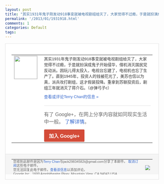 ```yaml
---
layout: post
title: "其实1931年鬼子刚发动918事变就被电视剧组给灭了，大家觉得不过瘾，于是就扮演成..."
permalink: '/2013/01/1931918.html'
comments: 1
categories: Default
tags: 
---
```

<!-- X-Notifications: 1:7aa915aeb0000000 -->

<div style="border:solid 1px #dfdfdf;color:#686868;font:13px Arial"><div style="background-color:#fff;padding:20px;"><table cellpadding="0" cellspacing="0"><tr><td style="padding-right:15px;vertical-align:top"><a href="https://plus.google.com/_/notifications/emlink?emr=14900066512970582018&amp;emid=CKiHw6_3-rQCFcpecgody3sAAA&amp;path=%2F108643996575278738906&amp;dt=1358822256988&amp;uob=8"><img height="75" src="https://lh3.googleusercontent.com/-KKRGTyJ5Bl0/AAAAAAAAAAI/AAAAAAAAtnY/R4QEWIp3Ur0/s75-c-k-a/photo.jpg" style="border:solid 1px #cccccc;" width="75"/></a></td><td style="width:578px;color:#333;font:13px Arial;vertical-align:top"><div style="padding-bottom:10px">其实1931年鬼子刚发动918事变就被电<wbr/>视剧组给灭了，大家觉得不过瘾，于是就扮演<wbr/>成鬼子开始侵华，借机消灭国民党反动派。因<wbr/>玩儿得太投入，电视台忘建了，电视机也忘了<wbr/>生产了。直到1945年，投资人的钱被花光<wbr/>了，美苏也信以为真，派兵攻打剧组，这才假<wbr/>装投降。重拿到苏联投资后，剧组三年就消灭<wbr/>了蒋介石。（@弹弓子c）</div><a href="https://plus.google.com/_/notifications/emlink?emr=14900066512970582018&amp;emid=CKiHw6_3-rQCFcpecgody3sAAA&amp;path=%2F108643996575278738906%2Fposts%2FYWSbfvgxBbH%3Fgpinv%3DAMIXal8Xbg0p4DlyzxHqhun71-2r2EMPxHUSy6t5Gf21jzkm6P0lZBFDW7XMPzzli1E9ez0gI7B8t5CtokaGi1xjV1hEPCeXkTwv0DJixBPWWgYeUJ4I7RA&amp;dt=1358822256988&amp;uob=8" style="color:#3366CC;text-decoration:none">查看或评论Terry Chan的信息 »</a><div style="margin-top:20px;border-top:solid 1px #dfdfdf"><div style="padding:15px 0;color:#686868;font:16px Arial">有了 Google+，在网上分享内容就如同现实生活中一般。 <a href="http://www.google.com/+/learnmore/" style="color:#3366CC;text-decoration:none">了解详情</a>。</div><a href="https://plus.google.com/_/notifications/emlink?emr=14900066512970582018&amp;emid=CKiHw6_3-rQCFcpecgody3sAAA&amp;path=%2F%3Fgpinv%3DAMIXal8Xbg0p4DlyzxHqhun71-2r2EMPxHUSy6t5Gf21jzkm6P0lZBFDW7XMPzzli1E9ez0gI7B8t5CtokaGi1xjV1hEPCeXkTwv0DJixBPWWgYeUJ4I7RA&amp;dt=1358822256988&amp;uob=8" style="display:inline-block;padding:7px 15px;background-color:#d44b38; color:#fff;font-size:16px; font-weight:bold;border-radius:2px;-webkit-border-radius:2px; -moz-border-radius:2px;border:solid 1px #c43b28; white-space:nowrap;text-decoration:none">加入 Google+</a></div></td></tr></table></div><div style="border-top:solid 1px #dfdfdf;padding:0 20px; background-color:#f5f5f5"><table cellpadding="0" cellspacing="0" style="height:50px"><tbody><tr><td style="vertical-align:middle;width:100%; color:#636363;font:11px Arial; line-height:120%">您收到此邮件是因为<a href="https://plus.google.com/_/notifications/emlink?emr=14900066512970582018&amp;emid=CKiHw6_3-rQCFcpecgody3sAAA&amp;path=%2F108643996575278738906%3Fgpinv%3DAMIXal8Xbg0p4DlyzxHqhun71-2r2EMPxHUSy6t5Gf21jzkm6P0lZBFDW7XMPzzli1E9ez0gI7B8t5CtokaGi1xjV1hEPCeXkTwv0DJixBPWWgYeUJ4I7RA&amp;dt=1358822256988&amp;uob=8" style="color:#3366CC;text-decoration:none">Terry Chan</a>与jack29834582t@gmail.com分享了本邮件。 <a href="https://plus.google.com/_/notifications/emlink?emr=14900066512970582018&amp;emid=CKiHw6_3-rQCFcpecgody3sAAA&amp;path=%2F_%2Fnonplus%2Femailsettings%3Fgpinv%3DAMIXal8Xbg0p4DlyzxHqhun71-2r2EMPxHUSy6t5Gf21jzkm6P0lZBFDW7XMPzzli1E9ez0gI7B8t5CtokaGi1xjV1hEPCeXkTwv0DJixBPWWgYeUJ4I7RA%26est%3DADH5u8XKxkUFSDKvkAUIOkFazOBZ-cskqnSKvxe85rJE-RBYkT-nzelZLP0rMy9StJehvlovdbkSOVU_48ZtdcRANvKNl7ngjd2e2jmb8NC_9R5wM56j3vt6IDD593QkH5EbtwyEoEpyeUETCrStqmXJ1BW9qqnQlQ&amp;dt=1358822256988&amp;uob=8" style="color:#3366CC;text-decoration:none">取消订阅</a>这些电子邮件。<br/>您无法回复此电子邮件。<a href="https://plus.google.com/_/notifications/emlink?emr=14900066512970582018&amp;emid=CKiHw6_3-rQCFcpecgody3sAAA&amp;path=%2F108643996575278738906%2Fposts%2FYWSbfvgxBbH%3Fgpinv%3DAMIXal8Xbg0p4DlyzxHqhun71-2r2EMPxHUSy6t5Gf21jzkm6P0lZBFDW7XMPzzli1E9ez0gI7B8t5CtokaGi1xjV1hEPCeXkTwv0DJixBPWWgYeUJ4I7RA&amp;dt=1358822256988&amp;uob=8" style="color:#3366CC;text-decoration:none">查看该信息</a>以添加评论。<br/>Google Inc., 1600 Amphitheatre Pkwy, Mountain View, CA 94043 USA<br/></td><td><img src="https://ssl.gstatic.com/s2/oz/images/notifications/logo/google-plus-6617a72bb36cc548861652780c9e6ff1.png"/></td></tr></tbody></table></div></div>